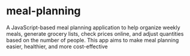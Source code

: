 # meal-planning
A JavaScript-based meal planning application to help organize weekly meals, generate grocery lists, check prices online, and adjust quantities based on the number of people. This app aims to make meal planning easier, healthier, and more cost-effective
